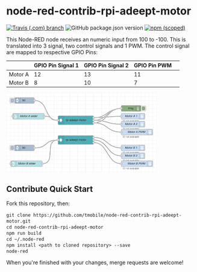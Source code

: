 # node-red-contrib-rpi-adeept-motor

[![Travis (.com) branch](https://img.shields.io/travis/com/tmobile/node-red-contrib-rpi-adeept-motor/master?style=flat-square)](https://travis-ci.com/tmobile/node-red-contrib-rpi-adeept-motor) ![GitHub package.json version](https://img.shields.io/github/package-json/v/tmobile/node-red-contrib-rpi-adeept-motor?style=flat-square) [![npm (scoped)](https://img.shields.io/npm/v/@tmus/node-red-contrib-rpi-adeept-motor?style=flat-square)](https://www.npmjs.com/package/@tmus/node-red-contrib-rpi-adeept-motor)

This Node-RED node receives an numeric input from 100 to -100.  This is translated into 3 signal, two control signals and 1 PWM.  The control signal are mapped to respective GPIO Pins:


|   |  GPIO Pin Signal 1 | GPIO Pin Signal 2  |  GPIO Pin PWM |   |
|---|---|---|---|---|
|  Motor A |  12 |  13 | 11  |   |
|  Motor B |  8 |  10 | 7   |  |


<img src='over_view.png' width=400/>


## Contribute Quick Start

Fork this repository, then:

```
git clone https://github.com/tmobile/node-red-contrib-rpi-adeept-motor.git
cd node-red-contrib-rpi-adeept-motor
npm run build
cd ~/.node-red
npm install <path to cloned repository> --save
node-red
```

When you're finished with your changes, merge requests are welcome!
